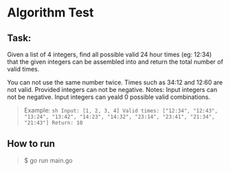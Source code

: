 # Algorithm Test


## Task: 
Given a list of 4 integers, find all possible valid 24 hour times 
(eg: 12:34) that the given integers can be assembled into and return the total number of valid times.

You can not use the same number twice.
Times such as 34:12 and 12:60 are not valid.
Provided integers can not be negative.
Notes: Input integers can not be negative.
Input integers can yeald 0 possible valid combinations.
> Example:
	```sh
	Input: [1, 2, 3, 4]
	Valid times: ["12:34", "12:43", "13:24", "13:42", "14:23", "14:32", "23:14", "23:41", "21:34", "21:43"]
	Return: 10
	```

## How to run 
> $ go run main.go